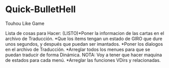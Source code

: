 # Quick-BulletHell
 Touhou Like Game

Lista de cosas para Hacer:
(LISTO)*Poner la informacion de las cartas en el archivo de Traducción. 
	*Que los items tengan un estado de GIRO que dure unos segundos, y después
	que puedan ser imantados.
	*Poner los dialogos en el archivo de Traducción.
	*Arreglar todos los menues para que se puedan traducir de forma Dinámica.
	NOTA: Voy a tener que hacer maquina de estados para cada menú.
	*Arreglar las funciones VDirs y relacionadas.
	
	
